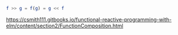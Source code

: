 ```elm
f >> g = f(g) = g << f
```

https://csmith111.gitbooks.io/functional-reactive-programming-with-elm/content/section2/FunctionComposition.html
